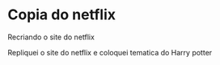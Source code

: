 # Copia do netflix
 Recriando o site do netflix
 
 Repliquei o site do netflix e coloquei tematica do Harry potter
